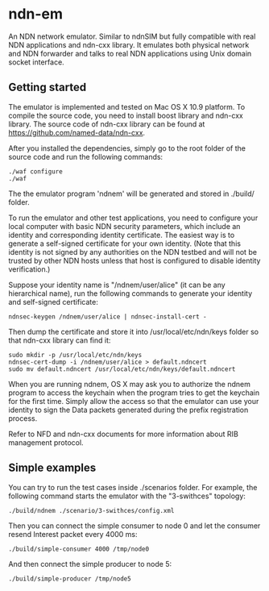 ndn-em
======

An NDN network emulator. Similar to ndnSIM but fully compatible with real NDN applications and ndn-cxx library. It emulates both physical network and NDN forwarder and talks to real NDN applications using Unix domain socket interface.


Getting started
---------------

The emulator is implemented and tested on Mac OS X 10.9 platform. To compile the source code, you need to install boost library and ndn-cxx library. The source code of ndn-cxx library can be found at https://github.com/named-data/ndn-cxx.

After you installed the dependencies, simply go to the root folder of the source code and run the following commands:

    ./waf configure
    ./waf

The the emulator program 'ndnem' will be generated and stored in ./build/ folder.

To run the emulator and other test applications, you need to configure your local computer with basic NDN security parameters, which include an identity and corresponding identity certificate. The easiest way is to generate a self-signed certificate for your own identity. (Note that this identity is not signed by any authorities on the NDN testbed and will not be trusted by other NDN hosts unless that host is configured to disable identity verification.)

Suppose your identity name is "/ndnem/user/alice" (it can be any hierarchical name), run the following commands to generate your identity and self-signed certificate:

    ndnsec-keygen /ndnem/user/alice | ndnsec-install-cert -

Then dump the certificate and store it into /usr/local/etc/ndn/keys folder so that ndn-cxx library can find it:

    sudo mkdir -p /usr/local/etc/ndn/keys
    ndnsec-cert-dump -i /ndnem/user/alice > default.ndncert
    sudo mv default.ndncert /usr/local/etc/ndn/keys/default.ndncert

When you are running ndnem, OS X may ask you to authorize the ndnem program to access the keychain when the program tries to get the keychain for the first time. Simply allow the access so that the emulator can use your identity to sign the Data packets generated during the prefix registration process.

Refer to NFD and ndn-cxx documents for more information about RIB management protocol.

Simple examples
---------------

You can try to run the test cases inside ./scenarios folder. For example, the following command starts the emulator with the "3-swithces" topology:

    ./build/ndnem ./scenario/3-swithces/config.xml

Then you can connect the simple consumer to node 0 and let the consumer resend Interest packet every 4000 ms:

    ./build/simple-consumer 4000 /tmp/node0

And then connect the simple producer to node 5:

    ./build/simple-producer /tmp/node5
